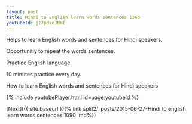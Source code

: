 ```yaml
---
layout: post
title: Hindi to English learn words sentences 1366 
youtubeId: j17pdxeJNmI
---
```

 
 
Helps to learn English words and sentences for Hindi speakers.

Opportunitiy to repeat the words sentences. 

Practice English language. 
 
10 minutes practice every day. 
 
How to learn English words and sentences for Hindi speakers 
 
{% include youtubePlayer.html id=page.youtubeId %}
 
 
[Next]({{ site.baseurl }}{% link  split2/_posts/2015-06-27-Hindi to english learn words sentences 1090 .md%})
 
